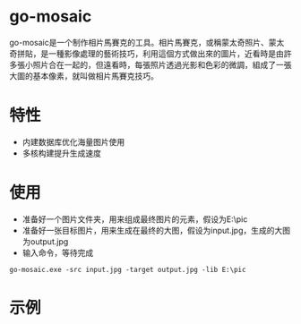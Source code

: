 # go-mosaic
go-mosaic是一个制作相片馬賽克的工具。相片馬賽克，或稱蒙太奇照片、蒙太奇拼貼，是一種影像處理的藝術技巧，利用這個方式做出來的圖片，近看時是由許多張小照片合在一起的，但遠看時，每張照片透過光影和色彩的微調，組成了一張大圖的基本像素，就叫做相片馬賽克技巧。

# 特性
* 内建数据库优化海量图片使用
* 多核构建提升生成速度

# 使用
* 准备好一个图片文件夹，用来组成最终图片的元素，假设为E:\pic
* 准备好一张目标图片，用来生成在最终的大图，假设为input.jpg，生成的大图为output.jpg
* 输入命令，等待完成
```
go-mosaic.exe -src input.jpg -target output.jpg -lib E:\pic
```

# 示例


